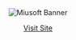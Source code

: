 <div align="center">
  <img src="https://media.licdn.com/dms/image/v2/D5616AQEz8YOGB-keGA/profile-displaybackgroundimage-shrink_350_1400/B56ZUT.J3hGsAc-/0/1739796816568?e=1746057600&v=beta&t=iMr3cEfMqIz6xrBpZWRu-BKSkRL2vb91UTfRyShtff8" alt="Miusoft Banner">
  <br>
  
[Visit Site](https://www.miusoftgames.com/)
</div>
